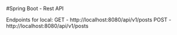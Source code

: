 #Spring Boot - Rest API 

Endpoints for local:
GET - http://localhost:8080/api/v1/posts
POST - http://localhost:8080/api/v1/posts

